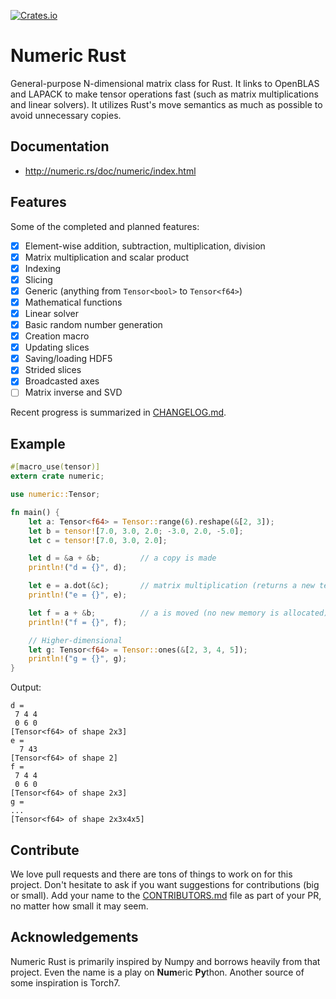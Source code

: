 [![Crates.io](https://img.shields.io/crates/v/numeric.svg)](https://crates.io/crates/numeric)

# Numeric Rust

General-purpose N-dimensional matrix class for Rust. It links to OpenBLAS and
LAPACK to make tensor operations fast (such as matrix multiplications and
linear solvers). It utilizes Rust's move semantics as much as possible to avoid
unnecessary copies.

## Documentation

* http://numeric.rs/doc/numeric/index.html

## Features

Some of the completed and planned features:

* [x] Element-wise addition, subtraction, multiplication, division
* [x] Matrix multiplication and scalar product
* [x] Indexing
* [x] Slicing
* [x] Generic (anything from `Tensor<bool>` to `Tensor<f64>`)
* [x] Mathematical functions
* [x] Linear solver
* [x] Basic random number generation
* [x] Creation macro
* [x] Updating slices
* [x] Saving/loading HDF5
* [x] Strided slices
* [x] Broadcasted axes
* [ ] Matrix inverse and SVD

Recent progress is summarized in [CHANGELOG.md](CHANGELOG.md).

## Example

```rust
#[macro_use(tensor)]
extern crate numeric;

use numeric::Tensor;

fn main() {
    let a: Tensor<f64> = Tensor::range(6).reshape(&[2, 3]);
    let b = tensor![7.0, 3.0, 2.0; -3.0, 2.0, -5.0];
    let c = tensor![7.0, 3.0, 2.0];

    let d = &a + &b;         // a copy is made
    println!("d = {}", d);

    let e = a.dot(&c);       // matrix multiplication (returns a new tensor)
    println!("e = {}", e);

    let f = a + &b;          // a is moved (no new memory is allocated)
    println!("f = {}", f);

    // Higher-dimensional
    let g: Tensor<f64> = Tensor::ones(&[2, 3, 4, 5]);
    println!("g = {}", g);
}
```

Output:

```
d =
 7 4 4
 0 6 0
[Tensor<f64> of shape 2x3]
e =
  7 43
[Tensor<f64> of shape 2]
f =
 7 4 4
 0 6 0
[Tensor<f64> of shape 2x3]
g =
...
[Tensor<f64> of shape 2x3x4x5]
```

## Contribute

We love pull requests and there are tons of things to work on for this project.
Don't hesitate to ask if you want suggestions for contributions (big or small).
Add your name to the [CONTRIBUTORS.md](CONTRIBUTORS.md) file as part of your PR, no matter how small
it may seem.

## Acknowledgements

Numeric Rust is primarily inspired by Numpy and borrows heavily from that project. Even the name is a play on **Num**eric **Py**thon. Another source of some inspiration is Torch7.
